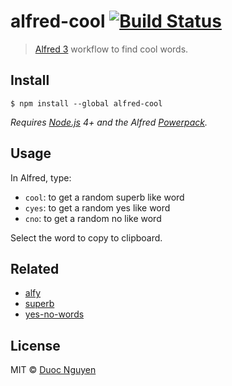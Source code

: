 # alfred-cool [![Build Status](https://travis-ci.org/nguyenvanduocit/alfred-cool.svg?branch=master)](https://travis-ci.org/nguyenvanduocit/alfred-cool)

> [Alfred 3](https://www.alfredapp.com) workflow to find cool words.

## Install

```
$ npm install --global alfred-cool
```

*Requires [Node.js](https://nodejs.org) 4+ and the Alfred [Powerpack](https://www.alfredapp.com/powerpack/).*

## Usage

In Alfred, type:

* `cool`: to get a random superb like word
* `cyes`: to get a random yes like word
* `cno`: to get a random no like word

Select the word to copy to clipboard.

## Related

* [alfy](https://github.com/sindresorhus/alfy)
* [superb](https://github.com/sindresorhus/superb)
* [yes-no-words](https://github.com/sindresorhus/yes-no-words)

## License

MIT © [Duoc Nguyen](https://12bit.vn)
